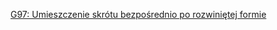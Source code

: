 [G97: Umieszczenie skrótu bezpośrednio po rozwiniętej formie](https://www.w3.org/WAI/WCAG22/Techniques/general/G97)